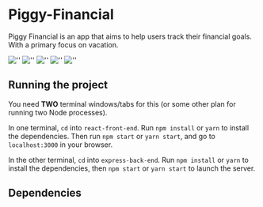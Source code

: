 # Piggy-Financial

Piggy Financial is an app that aims to help users track their financial goals. With a primary focus on vacation.

!['']()
!['']()
!['']()
!['']()
!['']()


## Running the project

You need **TWO** terminal windows/tabs for this (or some other plan for running two Node processes).

In one terminal, `cd` into `react-front-end`. Run `npm install` or `yarn` to install the dependencies. Then run `npm start` or `yarn start`, and go to `localhost:3000` in your browser.

In the other terminal, `cd` into `express-back-end`. Run `npm install` or `yarn` to install the dependencies, then `npm start` or `yarn start` to launch the server.


## Dependencies